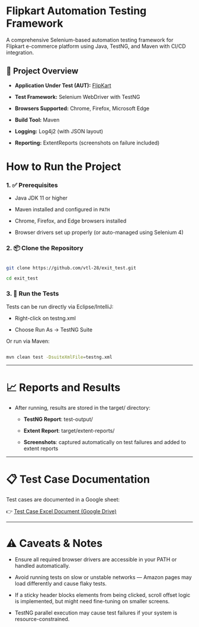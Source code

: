# Flipkart Automation Testing Framework

A comprehensive Selenium-based automation testing framework for Flipkart e-commerce platform using Java, TestNG, and Maven with CI/CD integration.

## 🚀 Project Overview

- **Application Under Test (AUT):** [FlipKart](https://www.flipkart.com/)

- **Test Framework:** Selenium WebDriver with TestNG

- **Browsers Supported:** Chrome, Firefox, Microsoft Edge

- **Build Tool:** Maven

- **Logging:** Log4j2 (with JSON layout)

- **Reporting:** ExtentReports (screenshots on failure included)

# How to Run the Project



### 1. ✅ Prerequisites



- Java JDK 11 or higher

- Maven installed and configured in `PATH`

- Chrome, Firefox, and Edge browsers installed

- Browser drivers set up properly (or auto-managed using Selenium 4)



### 2. 📦 Clone the Repository

```bash

git clone https://github.com/vtl-28/exit_test.git

cd exit_test

```

### 3. 🏃  Run the Tests

Tests can be run directly via Eclipse/IntelliJ:

- Right-click on testng.xml

- Choose Run As → TestNG Suite

Or run via Maven:

```bash

mvn clean test -DsuiteXmlFile=testng.xml

```

---

# 📈 Reports and Results

- After running, results are stored in the target/ directory:

    - **TestNG Report**: test-output/

    - **Extent Report**: target/extent-reports/

    - **Screenshots**: captured automatically on test failures and added to extent reports 

---

# 📋 Test Case Documentation

Test cases are documented in a Google sheet:

👉 [Test Case Excel Document (Google Drive)](https://docs.google.com/spreadsheets/d/15Q9tXp6HJyReYZnw\_90ARg6Q2pukqsgqG1msHvNjZBs/edit?usp=sharing)

---

# ⚠️ Caveats & Notes

- Ensure all required browser drivers are accessible in your PATH or handled automatically.

- Avoid running tests on slow or unstable networks — Amazon pages may load differently and cause flaky tests.

- If a sticky header blocks elements from being clicked, scroll offset logic is implemented, but might need fine-tuning on smaller screens.

- TestNG parallel execution may cause test failures if your system is resource-constrained.
